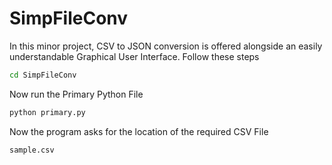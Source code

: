 # SimpFileConv
In this minor project, CSV to JSON conversion is offered alongside an easily understandable Graphical User Interface.
Follow these steps

```bash
cd SimpFileConv
```
Now run the Primary Python File

```bash
python primary.py
```
Now the program asks for the location of the required CSV File

```bash
sample.csv
```
